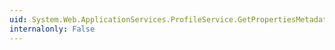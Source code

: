 ```yaml
---
uid: System.Web.ApplicationServices.ProfileService.GetPropertiesMetadata
internalonly: False
---
```

